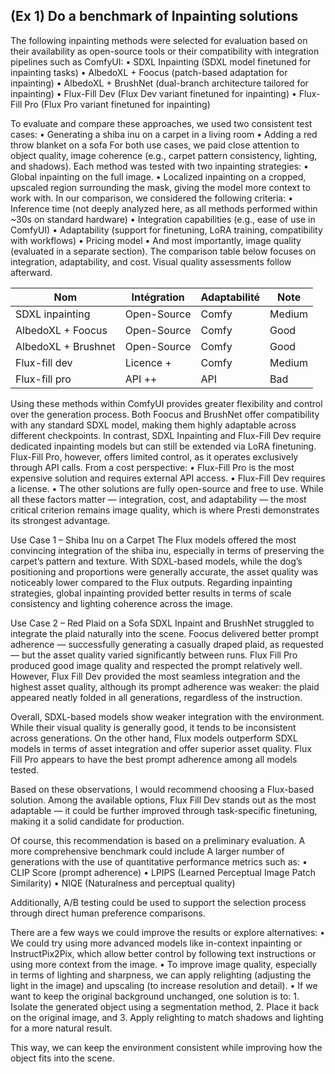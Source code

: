 ## (Ex 1) Do a benchmark of Inpainting solutions

The following inpainting methods were selected for evaluation based on their availability as open-source tools or their compatibility with integration pipelines such as ComfyUI:
• SDXL Inpainting (SDXL model finetuned for inpainting tasks)
• AlbedoXL + Foocus (patch-based adaptation for inpainting)
• AlbedoXL + BrushNet (dual-branch architecture tailored for inpainting)
• Flux-Fill Dev (Flux Dev variant finetuned for inpainting)
• Flux-Fill Pro (Flux Pro variant finetuned for inpainting)

To evaluate and compare these approaches, we used two consistent test cases:
• Generating a shiba inu on a carpet in a living room
• Adding a red throw blanket on a sofa
For both use cases, we paid close attention to object quality, image coherence (e.g., carpet pattern consistency, lighting, and shadows).
Each method was tested with two inpainting strategies:
• Global inpainting on the full image.
• Localized inpainting on a cropped, upscaled region surrounding the mask, giving the model more context to work with.
In our comparison, we considered the following criteria:
• Inference time (not deeply analyzed here, as all methods performed within ~30s on standard hardware)
• Integration capabilities (e.g., ease of use in ComfyUI)
• Adaptability (support for finetuning, LoRA training, compatibility with workflows)
• Pricing model
• And most importantly, image quality (evaluated in a separate section).
The comparison table below focuses on integration, adaptability, and cost. Visual quality assessments follow afterward.

| Nom                 | Intégration | Adaptabilité | Note   |
| ------------------- | ----------- | ------------ | ------ |
| SDXL inpainting     | Open-Source | Comfy        | Medium |
| AlbedoXL + Foocus   | Open-Source | Comfy        | Good   |
| AlbedoXL + Brushnet | Open-Source | Comfy        | Good   |
| Flux-fill dev       | Licence +   | Comfy        | Medium |
| Flux-fill pro       | API ++      | API          | Bad    |

Using these methods within ComfyUI provides greater flexibility and control over the generation process.
Both Foocus and BrushNet offer compatibility with any standard SDXL model, making them highly adaptable across different checkpoints.
In contrast, SDXL Inpainting and Flux-Fill Dev require dedicated inpainting models but can still be extended via LoRA finetuning.
Flux-Fill Pro, however, offers limited control, as it operates exclusively through API calls.
From a cost perspective:
• Flux-Fill Pro is the most expensive solution and requires external API access.
• Flux-Fill Dev requires a license.
• The other solutions are fully open-source and free to use.
While all these factors matter — integration, cost, and adaptability — the most critical criterion remains image quality, which is where Presti demonstrates its strongest advantage.

Use Case 1 – Shiba Inu on a Carpet
The Flux models offered the most convincing integration of the shiba inu, especially in terms of preserving the carpet’s pattern and texture.
With SDXL-based models, while the dog’s positioning and proportions were generally accurate, the asset quality was noticeably lower compared to the Flux outputs.
Regarding inpainting strategies, global inpainting provided better results in terms of scale consistency and lighting coherence across the image.

Use Case 2 – Red Plaid on a Sofa
SDXL Inpaint and BrushNet struggled to integrate the plaid naturally into the scene.
Foocus delivered better prompt adherence — successfully generating a casually draped plaid, as requested — but the asset quality varied significantly between runs.
Flux Fill Pro produced good image quality and respected the prompt relatively well.
However, Flux Fill Dev provided the most seamless integration and the highest asset quality, although its prompt adherence was weaker: the plaid appeared neatly folded in all generations, regardless of the instruction.

Overall, SDXL-based models show weaker integration with the environment. While their visual quality is generally good, it tends to be inconsistent across generations.
On the other hand, Flux models outperform SDXL models in terms of asset integration and offer superior asset quality. Flux Fill Pro appears to have the best prompt adherence among all models tested.

Based on these observations, I would recommend choosing a Flux-based solution.
Among the available options, Flux Fill Dev stands out as the most adaptable — it could be further improved through task-specific finetuning, making it a solid candidate for production.

Of course, this recommendation is based on a preliminary evaluation.
A more comprehensive benchmark could include A larger number of generations with the use of quantitative performance metrics such as:
• CLIP Score (prompt adherence)
• LPIPS (Learned Perceptual Image Patch Similarity)
• NIQE (Naturalness and perceptual quality)

Additionally, A/B testing could be used to support the selection process through direct human preference comparisons.

There are a few ways we could improve the results or explore alternatives:
• We could try using more advanced models like in-context inpainting or InstructPix2Pix, which allow better control by following text instructions or using more context from the image.
• To improve image quality, especially in terms of lighting and sharpness, we can apply relighting (adjusting the light in the image) and upscaling (to increase resolution and detail).
• If we want to keep the original background unchanged, one solution is to: 1. Isolate the generated object using a segmentation method, 2. Place it back on the original image, and 3. Apply relighting to match shadows and lighting for a more natural result.

This way, we can keep the environment consistent while improving how the object fits into the scene.
